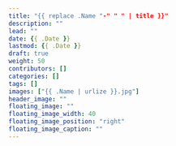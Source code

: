 ```yaml
---
title: "{{ replace .Name "-" " " | title }}"
description: ""
lead: ""
date: {{ .Date }}
lastmod: {{ .Date }}
draft: true
weight: 50
contributors: []
categories: []
tags: []
images: ["{{ .Name | urlize }}.jpg"]
header_image: ""
floating_image: ""
floating_image_width: 40
floating_image_position: "right"
floating_image_caption: ""
---
```

